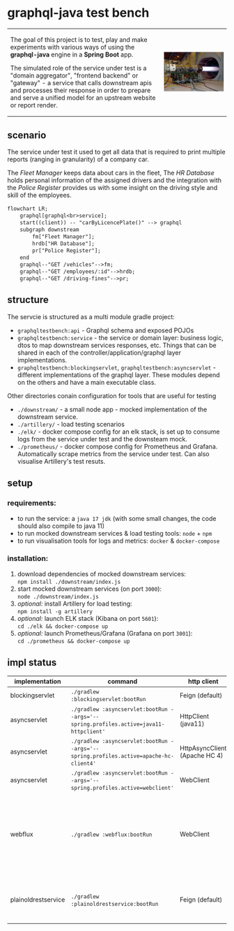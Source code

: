 # graphql-java test bench

<table>
    <tr>
        <td>
            <p>The goal of this project is to test, play and make experiments with various ways of using the <strong>graphql-java</strong> engine in a <strong>Spring Boot</strong> app.</p>
            <p>The simulated role of the service under test is a "domain aggregator", "frontend backend" or "gateway" - a service that calls downstream apis and processes their response in order to prepare and serve a unified model for an upstream website or report render.</p>
        </td>
        <td width="30%">
            <img src="f16_engine_pw_f100.jpg" alt="PW F100 engine during testing" width="300"/>
        </td>
    </tr>
</table>


## scenario

The service under test it used to get all data that is required to print multiple reports (ranging in granularity) of a company car.

The *Fleet Manager* keeps data about cars in the fleet, The *HR Database* holds personal information of the assigned drivers and the integration with the *Police Register* provides us with some insight on the driving style and skill of the employees.

```mermaid
flowchart LR;
    graphql[graphql<br>service];
    start((client)) -- "carByLicencePlate()" --> graphql
    subgraph downstream
        fm["Fleet Manager"];
        hrdb["HR Database"];
        pr["Police Register"];
    end
    graphql--"GET /vehicles"-->fm;
    graphql--"GET /employees/:id"-->hrdb;
    graphql--"GET /driving-fines"-->pr;
```
## structure

The servcie is structured as a multi module gradle project:

- `graphqltestbench:api` - Graphql schema and exposed POJOs
- `graphqltestbench:service` - the service or domain layer: business logic, dtos to map downstream services responses, etc. Things that can be shared in each of the  controller/application/graphql layer implementations.
- `graphqltestbench:blockingservlet`, `graphqltestbench:asyncservlet` - different implementations of the graphql layer. These modules depend on the others and have a main executable class.

Other directories conain configuration for tools that are useful for testing

- `./downstream/` - a small node app - mocked implementation of the downstream service.
- `./artillery/` - load testing scenarios
- `./elk/` - docker compose config for an elk stack, is set up to consume logs from the service under test and the downsteam mock.
- `./prometheus/` - docker compose config for Prometheus and Grafana. Automatically scrape metrics from the service under test. Can also visualise Artillery's test resuts. 

## setup

### requirements:
- to run the service: a `java 17 jdk` (with some small changes, the code should also compile to java 11)
- to run mocked downstream services & load testing tools: `node` + `npm`
- to run visualisation tools for logs and metrics: `docker` & `docker-compose`

### installation:
1. download dependencies of mocked downstream services:   
`npm install ./downstream/index.js`
1. start mocked downstream services (on port `3000`):  
`node ./downstream/index.js`
1. *optional:* install Artillery for load testing:   
`npm install -g artillery`
1. *optional:* launch ELK stack (Kibana on port `5601`):   
`cd ./elk && docker-compose up`
1. *optional:* launch Prometheus/Grafana (Grafana on port `3001`):   
`cd ./prometheus && docker-compose up`


## impl status
| implementation      | command                                                                               | http client                   | notes                                                                                                                                                                            |
| ------------------- | ------------------------------------------------------------------------------------- | ----------------------------- | -------------------------------------------------------------------------------------------------------------------------------------------------------------------------------- |
| blockingservlet     | `./gradlew :blockingservlet:bootRun`                                                  | Feign (default)               |                                                                                                                                                                                  |
| asyncservlet        | `./gradlew :asyncservlet:bootRun --args='--spring.profiles.active=java11-httpclient'` | HttpClient (java11)           | no tracing instrumentation                                                                                                                                                       |
| asyncservlet        | `./gradlew :asyncservlet:bootRun --args='--spring.profiles.active=apache-hc-client4'` | HttpAsyncClient (Apache HC 4) |                                                                                                                                                                                  |
| asyncservlet        | `./gradlew :asyncservlet:bootRun --args='--spring.profiles.active=webclient'`         | WebClient                     |                                                                                                                                                                                  |
| webflux             | `./gradlew :webflux:bootRun`                                                          | WebClient                     | graphql-java engine uses CompletableFutures internally and some translations to Mono/Flux are required. To avoid reinventing the (well build) wheel, Spring for Graphql is used. |
| plainoldrestservice | `./gradlew :plainoldrestservice:bootRun`                                              | Feign (default)               | plain, old, restful, thread-per-request spring boot web app that returns (almost) the same data.                                                                                 |